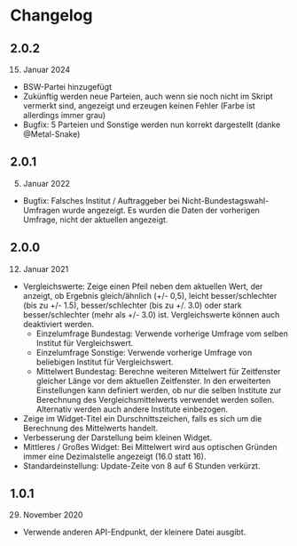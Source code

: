 # Changelog

## 2.0.2
15. Januar 2024
- BSW-Partei hinzugefügt
- Zukünftig werden neue Parteien, auch wenn sie noch nicht im Skript vermerkt sind, angezeigt und erzeugen keinen Fehler (Farbe ist allerdings immer grau)
- Bugfix: 5 Parteien und Sonstige werden nun korrekt dargestellt (danke @Metal-Snake)

## 2.0.1
5. Januar 2022
- Bugfix: Falsches Institut / Auftraggeber bei Nicht-Bundestagswahl-Umfragen wurde angezeigt. Es wurden die Daten der vorherigen Umfrage, nicht der aktuellen angezeigt.

## 2.0.0
12. Januar 2021
- Vergleichswerte: Zeige einen Pfeil neben dem aktuellen Wert, der anzeigt, ob Ergebnis gleich/ähnlich (+/- 0,5), leicht besser/schlechter (bis zu +/- 1.5), besser/schlechter (bis zu +/. 3.0) oder stark besser/schlechter (mehr als +/- 3.0) ist. Vergleichswerte können auch deaktiviert werden.
  - Einzelumfrage Bundestag: Verwende vorherige Umfrage vom selben Institut für Vergleichswert.
  - Einzelumfrage Sonstige: Verwende vorherige Umfrage von beliebigen Institut für Vergleichswert.
  - Mittelwert Bundestag: Berechne weiteren Mittelwert für Zeitfenster gleicher Länge vor dem aktuellen Zeitfenster. In den erweiterten Einstellungen kann definiert werden, ob nur die selben Institute zur Berechnung des Vergleichsmittelwerts verwendet werden sollen. Alternativ werden auch andere Institute einbezogen.
- Zeige im Widget-Titel ein Durschnittszeichen, falls es sich um die Berechnung des Mittelwerts handelt.
- Verbesserung der Darstellung beim kleinen Widget.
- Mittleres / Großes Widget: Bei Mittelwert wird aus optischen Gründen immer eine Dezimalstelle angezeigt (16.0 statt 16).
- Standardeinstellung: Update-Zeite von 8 auf 6 Stunden verkürzt.

## 1.0.1
29. November 2020
- Verwende anderen API-Endpunkt, der kleinere Datei ausgibt.

